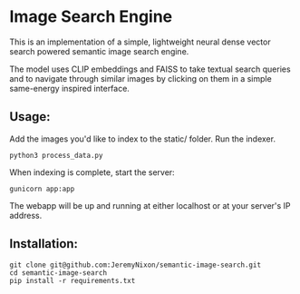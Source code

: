 # Image Search Engine

This is an implementation of a simple, lightweight neural dense vector search powered semantic image search engine.

The model uses CLIP embeddings and FAISS to take textual search queries and to navigate through similar images by clicking on them in a simple same-energy inspired interface.

## Usage:
Add the images you'd like to index to the static/ folder.
Run the indexer.

```python3 process_data.py```

When indexing is complete, start the server:

```gunicorn app:app```

The webapp will be up and running at either localhost or at your server's IP address.

## Installation:

```
git clone git@github.com:JeremyNixon/semantic-image-search.git
cd semantic-image-search
pip install -r requirements.txt
```
